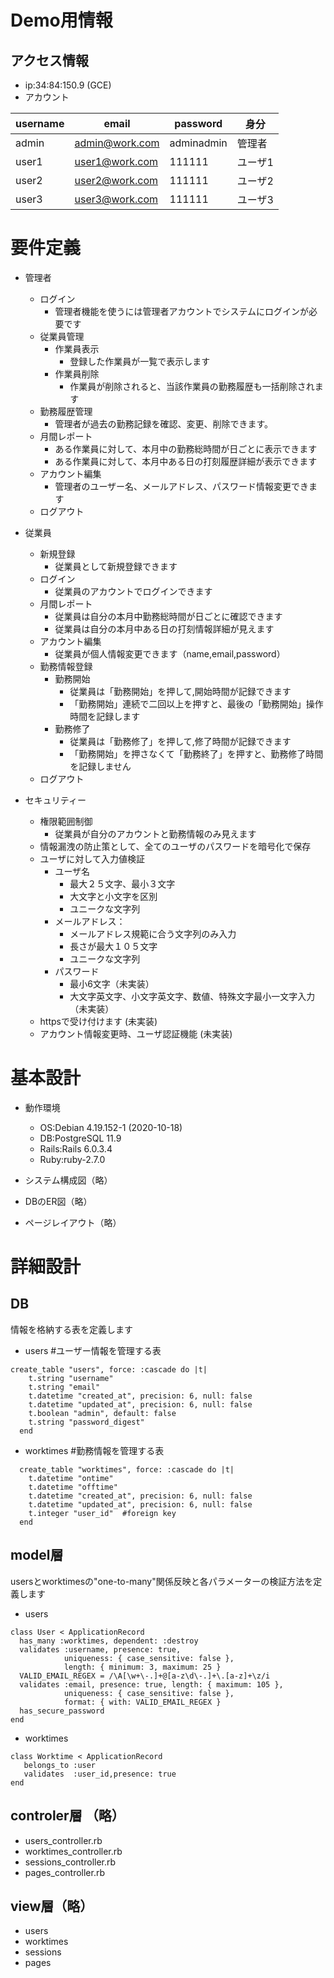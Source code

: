 # Demo用情報
## アクセス情報
* ip:34:84:150.9 (GCE)
* アカウント

| username | email | password | 身分 |
----|---- |----|----
| admin | admin@work.com | adminadmin | 管理者 |
| user1 | user1@work.com | 111111 | ユーザ1 |
| user2 | user2@work.com | 111111 | ユーザ2 |
| user3 | user3@work.com | 111111 | ユーザ3 |


# 要件定義
- 管理者
  - ログイン
    - 管理者機能を使うには管理者アカウントでシステムにログインが必要です   
  - 従業員管理
    - 作業員表示
      - 登録した作業員が一覧で表示します
    - 作業員削除
      - 作業員が削除されると、当該作業員の勤務履歴も一括削除されます
  - 勤務履歴管理
    - 管理者が過去の勤務記録を確認、変更、削除できます。 
  - 月間レポート
    - ある作業員に対して、本月中の勤務総時間が日ごとに表示できます
    - ある作業員に対して、本月中ある日の打刻履歴詳細が表示できます
  - アカウント編集
    - 管理者のユーザー名、メールアドレス、パスワード情報変更できます
  - ログアウト

- 従業員
  - 新規登録 
    - 従業員として新規登録できます
  - ログイン
    - 従業員のアカウントでログインできます
  - 月間レポート   
    - 従業員は自分の本月中勤務総時間が日ごとに確認できます
    - 従業員は自分の本月中ある日の打刻情報詳細が見えます
  - アカウント編集
    - 従業員が個人情報変更できます（name,email,password）
  - 勤務情報登録  
    - 勤務開始
      - 従業員は「勤務開始」を押して,開始時間が記録できます
      - 「勤務開始」連続で二回以上を押すと、最後の「勤務開始」操作時間を記録します
    - 勤務修了
      - 従業員は「勤務修了」を押して,修了時間が記録できます
      - 「勤務開始」を押さなくて「勤務終了」を押すと、勤務修了時間を記録しません
  - ログアウト

- セキュリティー
  - 権限範囲制御
    - 従業員が自分のアカウントと勤務情報のみ見えます  
  - 情報漏洩の防止策として、全てのユーザのパスワードを暗号化で保存
  - ユーザに対して入力値検証
    - ユーザ名
      - 最大２５文字、最小３文字 
      - 大文字と小文字を区別
      - ユニークな文字列
    - メールアドレス：
      - メールアドレス規範に合う文字列のみ入力 
      - 長さが最大１０５文字
      - ユニークな文字列
    - パスワード
      - 最小6文字（未実装）
      - 大文字英文字、小文字英文字、数値、特殊文字最小一文字入力（未実装）  
  - httpsで受け付けます (未実装)  
  - アカウント情報変更時、ユーザ認証機能 (未実装) 
# 基本設計
- 動作環境
  - OS:Debian 4.19.152-1 (2020-10-18)
  - DB:PostgreSQL 11.9
  - Rails:Rails 6.0.3.4  
  - Ruby:ruby-2.7.0
  
  
- システム構成図（略）
- DBのER図（略）
- ページレイアウト（略）
# 詳細設計
## DB  
情報を格納する表を定義します
* users  #ユーザー情報を管理する表 
```
create_table "users", force: :cascade do |t|
    t.string "username" 
    t.string "email"
    t.datetime "created_at", precision: 6, null: false
    t.datetime "updated_at", precision: 6, null: false
    t.boolean "admin", default: false
    t.string "password_digest"
  end
```
* worktimes #勤務情報を管理する表
```
  create_table "worktimes", force: :cascade do |t|
    t.datetime "ontime"
    t.datetime "offtime"
    t.datetime "created_at", precision: 6, null: false
    t.datetime "updated_at", precision: 6, null: false
    t.integer "user_id"  #foreign key
  end
```
## model層 
usersとworktimesの"one-to-many"関係反映と各パラメーターの検証方法を定義します
* users 
```
class User < ApplicationRecord
  has_many :worktimes, dependent: :destroy
  validates :username, presence: true, 
            uniqueness: { case_sensitive: false }, 
            length: { minimum: 3, maximum: 25 }
  VALID_EMAIL_REGEX = /\A[\w+\-.]+@[a-z\d\-.]+\.[a-z]+\z/i
  validates :email, presence: true, length: { maximum: 105 },
            uniqueness: { case_sensitive: false },
            format: { with: VALID_EMAIL_REGEX }
  has_secure_password
end
```
* worktimes
```
class Worktime < ApplicationRecord
   belongs_to :user
   validates  :user_id,presence: true
end
```
## controler層 （略）
* users_controller.rb
* worktimes_controller.rb
* sessions_controller.rb
* pages_controller.rb
## view層（略）
* users
* worktimes
* sessions
* pages

